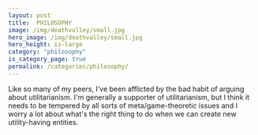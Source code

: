 ```yaml
---
layout: post
title:  PHILOSOPHY
image: /img/deathvalley/small.jpg
hero_image: /img/deathvalley/small.jpg
hero_height: is-large
category: "philosophy"
is_category_page: true
permalink: /categories/philosophy/
---
```


Like so many of my peers, I've been afflicted by the bad habit of arguing about utilitarianism. I'm generally a supporter of utilitarianism, but I think it needs to be tempered by all sorts of meta/game-theoretic issues and I worry a lot about what's the right thing to do when we can create new utility-having entities.
